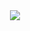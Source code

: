 <div align="center" width="100">
  <img src="(https://capsule-render.vercel.app/api?color=0:1408d0,50:0860d0,100:08c4d0&height=250&section=header&text=Ferran%20Sapena%20(NarefSS)&fontSize=30&type=waving&fontColor=fefefe&&animation=fadeIn)
  alt="header"/>
</div>

<!--
**Narrefss91/Narrefss91** is a ✨ _special_ ✨ repository because its `README.md` (this file) appears on your GitHub profile.

Here are some ideas to get you started:

- 🔭 I’m currently working on ...
- 🌱 I’m currently learning ...
- 👯 I’m looking to collaborate on ...
- 🤔 I’m looking for help with ...
- 💬 Ask me about ...
- 📫 How to reach me: ...
- 😄 Pronouns: ...
- ⚡ Fun fact: ...
-->
